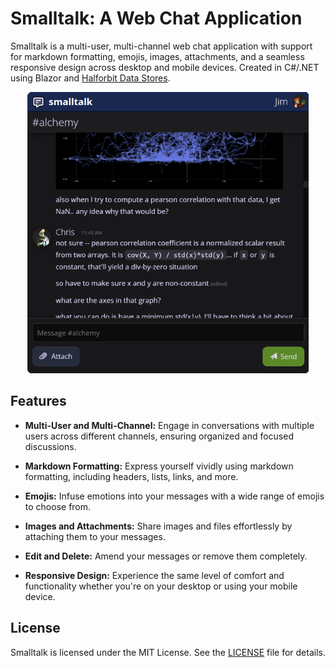 # Smalltalk: A Web Chat Application

Smalltalk is a multi-user, multi-channel web chat application with support for markdown formatting, emojis, images, attachments, and a seamless responsive design across desktop and mobile devices. Created in C#/.NET using Blazor and [Halforbit Data Stores](https://github.com/halforbit/data-stores).

<p align="center">
<img src="content/smalltalk-screen.png" alt="screenshot" width="450"/>
</p>

## Features

- **Multi-User and Multi-Channel:** Engage in conversations with multiple users across different channels, ensuring organized and focused discussions.

- **Markdown Formatting:** Express yourself vividly using markdown formatting, including headers, lists, links, and more.

- **Emojis:** Infuse emotions into your messages with a wide range of emojis to choose from.

- **Images and Attachments:** Share images and files effortlessly by attaching them to your messages.

- **Edit and Delete:** Amend your messages or remove them completely.

- **Responsive Design:** Experience the same level of comfort and functionality whether you're on your desktop or using your mobile device.

## License 

Smalltalk is licensed under the MIT License. See the [LICENSE](LICENSE) file for details.
